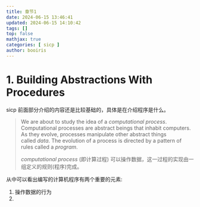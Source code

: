 ```yaml
---
title: 章节1 
date: 2024-06-15 13:46:41 
updated: 2024-06-15 14:10:42
tags: [] 
top: false
mathjax: true
categories: [ sicp ]
author: booiris
---
```


# 1. Building Abstractions With Procedures

sicp 前面部分介绍的内容还是比较基础的，具体是在介绍程序是什么。

> We are about to study the idea of a _computational process_. Computational processes are abstract beings that inhabit computers. As they evolve, processes manipulate other abstract things called _data_. The evolution of a process is directed by a pattern of rules called a _program_.
>
> _computational process_ (即计算过程) 可以操作数据，这一过程的实现由一组定义的规则(程序)完成。

从中可以看出编写的计算机程序有两个重要的元素:

1. 操作数据的行为
2. 